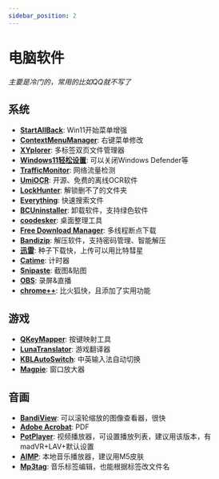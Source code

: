 ```yaml
---
sidebar_position: 2
---
```


# 电脑软件

*主要是冷门的，常用的比如QQ就不写了*

## 系统

- **[StartAllBack](https://www.puresys.net/4973.html)**: Win11开始菜单增强
- **[ContextMenuManager](https://www.coolexe.com/569.html)**: 右键菜单修改
- **[XYplorer](https://www.coolexe.com/1052.html)**: 多标签双页文件管理器
- **[Windows11轻松设置](https://www.bilibili.com/opus/904672369138729017)**: 可以关闭Windows Defender等
- **[TrafficMonitor](https://www.puresys.net/1839.html)**: 网络流量检测
- **[UmiOCR](https://github.com/hiroi-sora/Umi-OCR)**: 开源、免费的离线OCR软件
- **[LockHunter](https://lockhunter.com/)**: 解锁删不了的文件夹
- **[Everything](https://www.puresys.net/690.html)**: 快速搜索文件
- **[BCUninstaller](https://www.coolexe.com/1248.html)**: 卸载软件，支持绿色软件
- **[coodesker](https://www.puresys.net/2351.html)**: 桌面整理工具
- **[Free Download Manager](https://www.puresys.net/1525.html)**: 多线程断点下载
- **[Bandizip](https://www.puresys.net/412.html)**: 解压软件，支持密码管理、智能解压
- **[迅雷](https://www.puresys.net/311.html)**: 种子下载快，上传可以用比特彗星
- **[Catime](https://github.com/vladelaina/Catime)**: 计时器
- **[Snipaste](https://4fb.cn/soft/pc/2622.html)**: 截图&贴图
- **[OBS](https://obsproject.com/)**: 录屏&直播
- **[chrome++](https://www.coolexe.com/308.html)**: 比火狐快，且添加了实用功能

## 游戏

- **[QKeyMapper](https://github.com/Zalafina/QKeyMapper)**: 按键映射工具
- **[LunaTranslator](https://docs.lunatranslator.org/zh/)**: 游戏翻译器
- **[KBLAutoSwitch](https://github.com/flyinclouds/KBLAutoSwitch)**: 中英输入法自动切换
- **[Magpie](https://github.com/Blinue/Magpie?tab=readme-ov-file)**: 窗口放大器

## 音画

- **[BandiView](https://www.puresys.net/724.html)**: 可以滚轮缩放的图像查看器，很快
- **[Adobe Acrobat](https://www.itrmb.com/thread-3834.htm)**: PDF
- **[PotPlayer](https://www.52pojie.cn/thread-1095822-1-1.html)**: 视频播放器，可设置播放列表，建议用该版本，有madVR+LAV+默认设置
- **[AIMP](https://www.puresys.net/4652.html)**: 本地音乐播放器，建议用M5皮肤
- **[Mp3tag](https://www.puresys.net/4652.html)**: 音乐标签编辑，也能根据标签改文件名